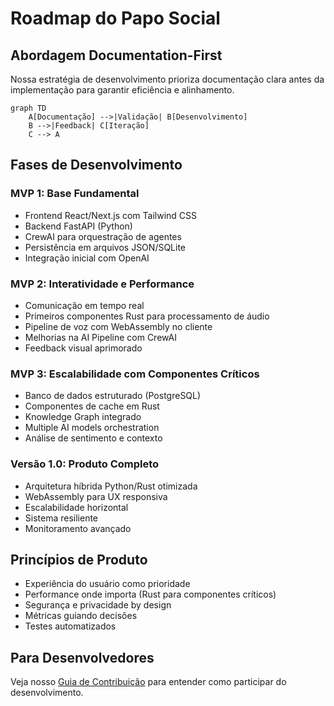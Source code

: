 # Roadmap do Papo Social 

## Abordagem Documentation-First 

Nossa estratégia de desenvolvimento prioriza documentação clara antes da implementação para garantir eficiência e alinhamento.

```mermaid
graph TD
    A[Documentação] -->|Validação| B[Desenvolvimento]
    B -->|Feedback| C[Iteração]
    C --> A
```

## Fases de Desenvolvimento

### MVP 1: Base Fundamental
- Frontend React/Next.js com Tailwind CSS
- Backend FastAPI (Python)
- CrewAI para orquestração de agentes
- Persistência em arquivos JSON/SQLite
- Integração inicial com OpenAI

### MVP 2: Interatividade e Performance
- Comunicação em tempo real
- Primeiros componentes Rust para processamento de áudio
- Pipeline de voz com WebAssembly no cliente
- Melhorias na AI Pipeline com CrewAI
- Feedback visual aprimorado

### MVP 3: Escalabilidade com Componentes Críticos
- Banco de dados estruturado (PostgreSQL)
- Componentes de cache em Rust
- Knowledge Graph integrado
- Multiple AI models orchestration
- Análise de sentimento e contexto

### Versão 1.0: Produto Completo
- Arquitetura híbrida Python/Rust otimizada
- WebAssembly para UX responsiva
- Escalabilidade horizontal
- Sistema resiliente
- Monitoramento avançado

## Princípios de Produto

- Experiência do usuário como prioridade
- Performance onde importa (Rust para componentes críticos)
- Segurança e privacidade by design
- Métricas guiando decisões
- Testes automatizados

## Para Desenvolvedores

Veja nosso [Guia de Contribuição](../CONTRIBUTING.md) para entender como participar do desenvolvimento.
